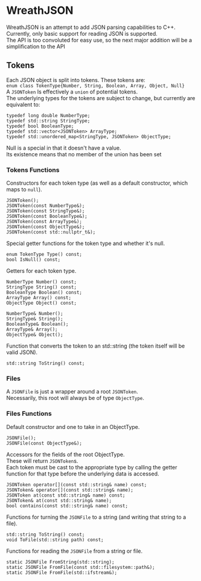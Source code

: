 # WreathJSON

WreathJSON is an attempt to add JSON parsing capabilities to C++. Currently, only basic support for reading JSON is supported.\
The API is too convoluted for easy use, so the next major addition will be a simplification to the API

## Tokens

Each JSON object is split into tokens. These tokens are:\
```enum class TokenType{Number, String, Boolean, Array, Object, Null}```\
A ```JSONToken``` Is effectively a ```union``` of potential tokens.\
The underlying types for the tokens are subject to change, but currently are equivalent to:
```
typedef long double NumberType;
typedef std::string StringType;
typedef bool BooleanType;
typedef std::vector<JSONToken> ArrayType;
typedef std::unordered_map<StringType, JSONToken> ObjectType;
```
Null is a special in that it doesn't have a value.\
Its existence means that no member of the union has been set

### Tokens Functions

Constructors for each token type (as well as a default constructor, which maps to ```null```).
```
JSONToken();
JSONToken(const NumberType&);
JSONToken(const StringType&);
JSONToken(const BooleanType&);
JSONToken(const ArrayType&);
JSONToken(const ObjectType&);
JSONToken(const std::nullptr_t&);
```
Special getter functions for the token type and whether it's null.
```
enum TokenType Type() const;
bool IsNull() const;
```
Getters for each token type.
```
NumberType Number() const;
StringType String() const;
BooleanType Boolean() const;
ArrayType Array() const;
ObjectType Object() const;

NumberType& Number();
StringType& String();
BooleanType& Boolean();
ArrayType& Array();
ObjectType& Object();
```
Function that converts the token to an std::string (the token itself will be valid JSON).
```
std::string ToString() const;
```

### Files

A ```JSONFile``` is just a wrapper around a root ```JSONToken```.\
Necessarily, this root will always be of type ```ObjectType```.

### Files Functions
Default constructor and one to take in an ObjectType.
```
JSONFile();
JSONFile(const ObjectType&);
```
Accessors for the fields of the root ObjectType.\
These will return ```JSONToken```s.\
Each token must be cast to the appropriate type by calling the getter function for that type before the underlying data is accessed.
```
JSONToken operator[](const std::string& name) const;
JSONToken& operator[](const std::string& name);
JSONToken at(const std::string& name) const;
JSONToken& at(const std::string& name);
bool contains(const std::string& name) const;
```
Functions for turning the ```JSONFile``` to a string (and writing that string to a file).
```
std::string ToString() const;
void ToFile(std::string path) const;
```
Functions for reading the ```JSONFile``` from a string or file.
```
static JSONFile FromString(std::string);
static JSONFile FromFile(const std::filesystem::path&);
static JSONFile FromFile(std::ifstream&);
```
